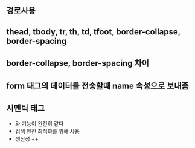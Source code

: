 ## 경로사용

## thead, tbody, tr, th, td, tfoot, border-collapse, border-spacing

## border-collapse, border-spacing 차이

## form 태그의 데이터를 전송할때 name 속성으로 보내줌

## 시멘틱 태그 
+ <code><div></code>와 기능이 완전히 같다
+ 검색 엔진 최적화를 위해 사용
+ 생산성 ++
  
